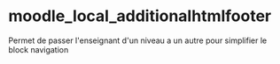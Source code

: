 # moodle_local_additionalhtmlfooter

Permet de passer l'enseignant d'un niveau a un autre pour simplifier le block navigation
